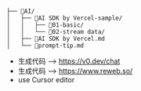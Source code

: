 ```
├── 📂AI/
│   ├── 📂AI SDK by Vercel-sample/
│   │   ├── 📂01-basic/
│   │   └── 📂02-stream data/
│   ├── 📄AI SDK by Vercel.md
│   └── 📄prompt-tip.md
```

- 生成代码  -->  https://v0.dev/chat
- 生成代码  -->  https://www.reweb.so/
- use Cursor editor
